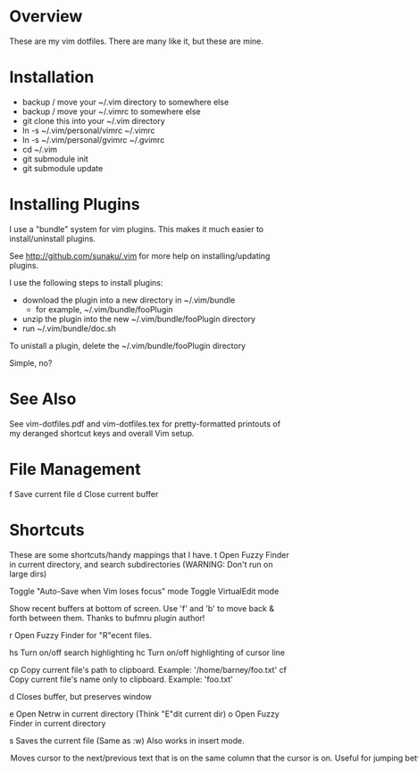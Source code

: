 # Overview

These are my vim dotfiles.  There are many like it, but these are mine.

# Installation

  - backup / move your ~/.vim directory to somewhere else
  - backup / move your ~/.vimrc to somewhere else
  - git clone this into your ~/.vim directory
  - ln -s ~/.vim/personal/vimrc ~/.vimrc
  - ln -s ~/.vim/personal/gvimrc ~/.gvimrc
  - cd ~/.vim
  - git submodule init
  - git submodule update


# Installing Plugins

I use a "bundle" system for vim plugins.  This makes it much
easier to install/uninstall plugins.

See http://github.com/sunaku/.vim for more help on installing/updating plugins.

I use the following steps to install plugins:

  - download the plugin into a new directory in ~/.vim/bundle
    - for example, ~/.vim/bundle/fooPlugin
  - unzip the plugin into the new ~/.vim/bundle/fooPlugin directory
  - run ~/.vim/bundle/doc.sh

To unistall a plugin, delete the ~/.vim/bundle/fooPlugin directory

Simple, no?

# See Also

See vim-dotfiles.pdf and vim-dotfiles.tex for pretty-formatted
printouts of my deranged shortcut keys and overall Vim setup.


# File Management

 <leader>f     Save current file
 <leader>d     Close current buffer

# Shortcuts

These are some shortcuts/handy mappings that I have.
<leader>t  Open Fuzzy Finder in current directory, and search
           subdirectories (WARNING: Don't run on large dirs)

<F6>       Toggle "Auto-Save when Vim loses focus" mode
<F10>      Toggle VirtualEdit mode

<Space>    Show recent buffers at bottom of screen.
           Use 'f' and 'b' to move back & forth between them.
           Thanks to bufmru plugin author!

<leader>r  Open Fuzzy Finder for "R"ecent files.

<leader>hs Turn on/off search highlighting
<leader>hc Turn on/off highlighting of cursor line

<leader>cp Copy current file's path to clipboard.  Example: '/home/barney/foo.txt'
<leader>cf Copy current file's name only to clipboard.  Example: 'foo.txt'

<leader>d
<F4>       Closes buffer, but preserves window

<leader>e  Open Netrw in current directory (Think "E"dit current dir)
<leader>o  Open Fuzzy Finder in current directory

<leader>s
<Cmd-S>    Saves the current file (Same as :w)
           Also works in insert mode.

<Option Up/Down>
<Alt Up/Down>
            Moves cursor to the next/previous text that is on the same column
            that the cursor is on.  Useful for jumping between if / then and
            function definitions

<Tab>       Complete search, OR uses Vimsnippets plugin :-)

<leader>f   Interactive search.  Prompts for search, then lists occurrences,
            and lets you select which one you want to jump to.

<leader>*   list occurrences of word under cursor
            (Think "*")

<F2>        Open BufExplorer to see list of open buffers
            Uses modified version of BufExplorer.
            Press 'w' to open buffer in a new split window

<F9>        Open 'qbuf' menu, yet another buffer manager

<F1>        Open Netrw (vim's file browser) in the current directory
            of the file that you're viewing.

            Handy netrw commands:

            mf - Mark the file that the cursor is on
            me - Open all marked files

            - (dash) Go up one directory
            u Go to previous directory

            i Display more/less information about files
            s Sort files differently
            r reverse sort

<leader>id  Inserts the current date in MM/DD/YYYY format
<leader>nw  Same as above, except with the weekday after it. ex: 12/01/2009 - Saturday
<leader>it  Inserts the current date in MM/DD/YYYY format, followed by the time

# XML Tidy

<leader>xc  Check XML syntax using tidy.  Requires tidy to be installed
<leader>xx  Check XML syntax, and if good, replace existing file
            with output from tidy

# Window Navigation / Management

 Ctrl K     Move cursor up one window
 Ctrl J     Move cursor down one window
 Ctrl L     Move cursor right one window
 Ctrl H     Move cursor left one window

 <leader>1  Close all windows except current one
 <leader>2  Split window
 <leader>3  Split window vertically

 <leader>0  Close current window
 <leader>w  Close current window

 <leader>m         "Maximize" the current window (Really it only opens it in a new Tab)
 <Ctrl-W Ctrl+O>   Maximize the current window in the current tab.  Press <Ctrl+W Ctrl+O> again
                  to restore the windows to their previous state

# NERD Commenter

 <leader>ci      Comment / Uncomment line(s)
 <leader>cu      UN-comment line(s)
 <leader>cl      Comment lines

# Source Control

(From VCSCommand.vim)

 <leader>nvc     Commit current file
 <leader>nvd     Diff current file w/repository version
 <leader>nvv     VimDiff current file w/repository version

# Find Files

 <leader>sf
 or
 :Rgrep          Recursive grep that finds stuff in subfolders
 <C-Down>        Go to next search result (:cn)
 <C-Up>          Go to previous search result (:cp)


# Color Schemes

Favorite color schemes:

:colo moria
:colo vividchalk
:colo skittles_dark
:colo vibrantink

New Color Schemes:
:colo molokai
:colo darkburn
:colo darkZ

# Less Used

<C-N>   Go to next buffer (:bn)
<C-P>   Go to previous buffer (:bn)
